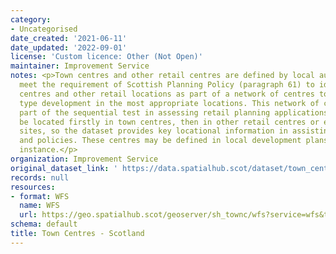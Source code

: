 ```yaml
---
category:
- Uncategorised
date_created: '2021-06-11'
date_updated: '2022-09-01'
license: 'Custom licence: Other (Not Open)'
maintainer: Improvement Service
notes: <p>Town centres and other retail centres are defined by local authorities to
  meet the requirement of Scottish Planning Policy (paragraph 61) to identify town
  centres and other retail locations as part of a network of centres to support retail
  type development in the most appropriate locations. This network of centres forms
  part of the sequential test in assessing retail planning applications, which should
  be located firstly in town centres, then in other retail centres or edge-of-centre
  sites, so the dataset provides key locational information in assisting retail planning
  and policies. These centres may be defined in local development plans in the first
  instance.</p>
organization: Improvement Service
original_dataset_link: ' https://data.spatialhub.scot/dataset/town_centres-is'
records: null
resources:
- format: WFS
  name: WFS
  url: https://geo.spatialhub.scot/geoserver/sh_townc/wfs?service=wfs&typeName=sh_townc:pub_townc
schema: default
title: Town Centres - Scotland
---
```

